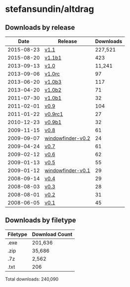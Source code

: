 # stefansundin/altdrag

## Downloads by release

Date       | Release                                | Downloads
---------- | -------------------------------------- | ---------
2015-08-23 | [v1.1](v1.1)                           |   227,521
2015-08-20 | [v1.1b1](v1.1b1)                       |       423
2013-09-13 | [v1.0](v1.0)                           |    11,241
2013-09-06 | [v1.0rc](v1.0rc)                       |        97
2013-06-20 | [v1.0b3](v1.0b3)                       |       117
2013-04-20 | [v1.0b2](v1.0b2)                       |        71
2011-07-30 | [v1.0b1](v1.0b1)                       |        32
2011-02-01 | [v0.9](v0.9)                           |       104
2011-01-22 | [v0.9rc1](v0.9rc1)                     |        27
2010-12-23 | [v0.9b1](v0.9b1)                       |        32
2009-11-15 | [v0.8](v0.8)                           |        61
2009-09-07 | [windowfinder-v0.2](windowfinder-v0.2) |        24
2009-04-24 | [v0.7](v0.7)                           |        61
2009-02-12 | [v0.6](v0.6)                           |        62
2009-01-13 | [v0.5](v0.5)                           |        55
2009-01-12 | [windowfinder-v0.1](windowfinder-v0.1) |        29
2008-09-14 | [v0.4](v0.4)                           |        29
2008-08-03 | [v0.3](v0.3)                           |        28
2008-08-01 | [v0.2](v0.2)                           |        31
2008-06-05 | [v0.1](v0.1)                           |        45

## Downloads by filetype

Filetype | Download Count
-------- | --------------
.exe     |        201,636
.zip     |         35,686
.7z      |          2,562
.txt     |            206

Total downloads: 240,090
